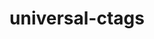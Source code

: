 ---
title: "universal-ctags"
layout: cache
categories: [package, develop]
meta: {"versions": ["5.9.20210912.0"], "compilers": ["gcc@=10.2.1", "gcc@=7.5.0"], "oss": ["centos7", "ubuntu18.04"], "platforms": ["linux"], "targets": ["x86_64_v3"], "stacks": ["developer-tools", "developer-tools-manylinux2014", "root"], "num_specs": 3, "num_specs_by_stack": {"root": 3, "developer-tools-manylinux2014": 1, "developer-tools": 2}}
spec_details: [{"hash": "ptbzbart2vu3mvjylnm4nt6dt4vgvzsv", "compiler": "gcc@=10.2.1", "versions": ["5.9.20210912.0"], "os": "centos7", "platform": "linux", "target": "x86_64_v3", "variants": ["build_system=autotools"], "stacks": ["root", "developer-tools-manylinux2014"], "size": "-", "tarball": "https://binaries.spack.io/develop/build_cache/linux-centos7-x86_64_v3/gcc-10.2.1/universal-ctags-5.9.20210912.0/linux-centos7-x86_64_v3-gcc-10.2.1-universal-ctags-5.9.20210912.0-ptbzbart2vu3mvjylnm4nt6dt4vgvzsv.spack"}, {"hash": "ereqblzje3dng5ozqen6n666crnr5hxw", "compiler": "gcc@=7.5.0", "versions": ["5.9.20210912.0"], "os": "ubuntu18.04", "platform": "linux", "target": "x86_64_v3", "variants": ["build_system=autotools"], "stacks": ["developer-tools", "root"], "size": "-", "tarball": "https://binaries.spack.io/develop/build_cache/linux-ubuntu18.04-x86_64_v3/gcc-7.5.0/universal-ctags-5.9.20210912.0/linux-ubuntu18.04-x86_64_v3-gcc-7.5.0-universal-ctags-5.9.20210912.0-ereqblzje3dng5ozqen6n666crnr5hxw.spack"}, {"hash": "bpgzbup3kkudi5tmil4mzpr7i2ndgru6", "compiler": "gcc@=7.5.0", "versions": ["5.9.20210912.0"], "os": "ubuntu18.04", "platform": "linux", "target": "x86_64_v3", "variants": ["build_system=autotools"], "stacks": ["developer-tools", "root"], "size": "-", "tarball": "https://binaries.spack.io/develop/build_cache/linux-ubuntu18.04-x86_64_v3/gcc-7.5.0/universal-ctags-5.9.20210912.0/linux-ubuntu18.04-x86_64_v3-gcc-7.5.0-universal-ctags-5.9.20210912.0-bpgzbup3kkudi5tmil4mzpr7i2ndgru6.spack"}]
---
